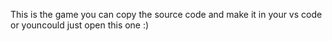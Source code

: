This is the game you can copy the source code and make it in your vs code or youncould just open this one :)
